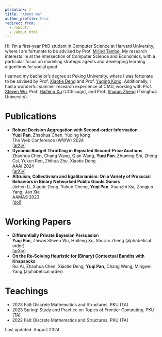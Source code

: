 ```yaml
---
permalink: /
title: "About me"
author_profile: true
redirect_from: 
  - /about/
  - /about.html
---
```


Hi! I’m a first-year PhD student in Computer Science at Harvard University, where I am fortunate to be advised by Prof. [Milind Tambe](https://teamcore.seas.harvard.edu/tambe). My research interests lie at the intersection of Computer Science and Economics, with a particular focus on modeling strategic agents and developing learning algorithms for social good.

I earned my bachelor’s degree at Peking University, where I was fortunate to be advised by Prof. [Xiaotie Deng](https://cfcs.pku.edu.cn/english/people/faculty/xiaotiedeng/index.htm) and Prof. [Yuqing Kong](https://cfcs.pku.edu.cn/yuqkong/). Additionally, I had a wonderful summer research experience at CMU, working with Prof. [Steven Wu](https://zstevenwu.com/), Prof. [Haifeng Xu](https://www.haifeng-xu.com/) (UChicago), and Prof. [Shuran Zheng](https://sites.google.com/view/shuran-zheng/about?authuser=0) (Tsinghua University).

Publications
======
* **Robust Decision Aggregation with Second-order Information**  
**Yuqi Pan**, Zhaohua Chen, Yuqing Kong  
The Web Conference (WWW) 2024  
[[arXiv](https://arxiv.org/abs/2311.14094)]
*  **Dynamic Budget Throttling in Repeated Second-Price Auctions**  
Zhaohua Chen, Chang Wang, Qian Wang, **Yuqi Pan**, Zhuming Shi, Zheng Cai, Yukun Ren, Zhihua Zhu, Xiaotie Deng  
AAAI 2024  
[[arXiv](https://arxiv.org/abs/2207.04690)]
* **Altruism, Collectivism and Egalitarianism: On a Variety of Prosocial Behaviors in Binary Networked Public Goods Games**  
Jichen Li, Xiaotie Deng, Yukun Cheng, **Yuqi Pan**, Xuanzhi Xia, Zongjun Yang, Jan Xie  
AAMAS 2023  
[[doi](https://dl.acm.org/doi/abs/10.5555/3545946.3598691)]

Working Papers
======
* **Differentially Private Bayesian Persuasion**  
**Yuqi Pan**, Zhiwei Steven Wu, Haifeng Xu, Shuran Zheng (alphabetical order)  
[[arXiv](https://arxiv.org/abs/2402.15872)]
* **On the Re-Solving Heuristic for (Binary) Contextual Bandits with Knapsacks**  
Rui Ai, Zhaohua Chen, Xiaotie Deng, **Yuqi Pan**, Chang Wang, Mingwei Yang (alphabetical order)  

Teachings
======
* 2023 Fall: Discrete Mathematics and Structures, PKU (TA)
* 2023 Spring: Study and Practice on Topics of Frontier Computing, PKU (TA)
* 2022 Fall: Discrete Mathematics and Structures, PKU (TA)

Last updated: August 2024

